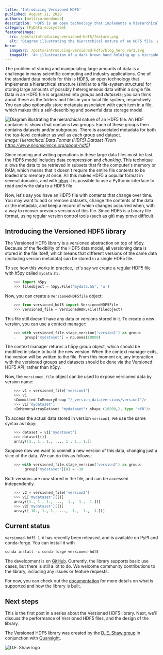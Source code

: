 ```yaml
---
title: 'Introducing Versioned HDF5'
published: August 21, 2020
authors: [melissa-mendonca]
description: 'HDF5 is an open technology that implements a hierarchical structure (similar to a file-system structure) for storing large amounts of possibly heterogeneous data within a single binary file, using regular version control tools (such as git) may prove difficult. The Versioned HDF5 library is a versioned abstraction on top of h5py, that allows you to keep a record of which changes occurred to your HDF5 files, and enables you to recover previous versions of this file.'
category: [PyData ecosystem]
featuredImage:
  src: /posts/introducing-versioned-hdf5/feature.png
  alt: 'Diagram illustrating the hierarchical nature of an HDF5 file. An HDF container is shown that contains two groups. Each of these groups then contains datasets and/or subgroups. There is associated metadata for both the top-level container as well as each group and dataset.'
hero:
  imageSrc: /posts/introducing-versioned-hdf5/blog_hero_var2.svg
  imageAlt: 'An illustration of a dark brown hand holding up a microphone, with some graphical elements highlighting the top of the microphone.'
---
```


The problem of storing and manipulating large amounts of data is a challenge in
many scientific computing and industry applications. One of the standard data
models for this is [HDF5](https://support.hdfgroup.org/HDF5/whatishdf5.html),
an open technology that implements a hierarchical structure (similar to a
file-system structure) for storing large amounts of possibly heterogeneous data
within a single file. Data in an HDF5 file is organized into _groups_ and
_datasets_; you can think about these as the folders and files in your local
file system, respectively. You can also optionally store metadata associated
with each item in a file, which makes this a self-describing and powerful data
storage model.

![Diagram illustrating the hierarchical nature of an HDF5 file. An HDF container is shown that contains two groups. Each of these groups then contains datasets and/or subgroups. There is associated metadata for both the top-level container as well as each group and dataset.](/posts/introducing-versioned-hdf5/hdf5_structure4_resized.png)
_Image: Hierarchical Data Format (HDF5) Dataset (From https://www.neonscience.org/about-hdf5)_

Since reading and writing operations in these large data files must be fast,
the HDF5 model includes data compression and _chunking_. This technique allows
the data to be retrieved in subsets that fit the computer's memory or RAM,
which means that it doesn't require the entire file contents to be loaded into
memory at once. All this makes HDF5 a popular format in several domains, and
with [h5py](https://www.h5py.org) it is possible to use a Pythonic interface to
read and write data to a HDF5 file.

Now, let's say you have an HDF5 file with contents that change over time. You
may want to add or remove datasets, change the contents of the data or the
metadata, and keep a record of which changes occurred when, with a way to
recover previous versions of this file. Since HDF5 is a binary file format,
using regular version control tools (such as git) may prove difficult.

## Introducing the Versioned HDF5 library

The Versioned HDF5 library is a versioned abstraction on top of h5py. Because
of the flexibility of the HDF5 data model, all versioning data is stored in the
file itself, which means that different versions of the same data (including
version metadata) can be stored in a single HDF5 file.

To see how this works in practice, let's say we create a regular HDF5 file with
h5py called `mydata.h5`.

```py
    >>> import h5py
    >>> fileobject = h5py.File('mydata.h5', 'w')
```

Now, you can create a `VersionedHDF5file` object:

```py
    >>> from versioned_hdf5 import VersionedHDF5File
    >>> versioned_file = VersionedHDF5File(fileobject)
```

This file still doesn't have any data or versions stored in it. To create a new
version, you can use a context manager:

```py
    >>> with versioned_file.stage_version('version1') as group:
    .    group['mydataset'] = np.ones(10000)
```

The context manager returns a h5py group object, which should be modified
in-place to build the new version. When the context manager exits, the version
will be written to the file. From this moment on, any interaction with the
versioned groups and datasets should be done via the Versioned HDF5 API, rather
than h5py.

Now, the `versioned_file` object can be used to expose versioned data by version name:

```py
    >>> v1 = versioned_file['version1']
    >>> v1
    <Committed InMemoryGroup "/_version_data/versions/version1"/>
    >>> v1['mydataset']
    <InMemoryArrayDataset "mydataset": shape (10000,), type "<f8"/>
```

To access the actual data stored in version `version1`, we use the same syntax
as h5py:

```py
    >>> dataset = v1['mydataset']
    >>> dataset[()]
    array([1., 1., 1., ..., 1., 1., 1.])
```

Suppose now we want to commit a new version of this data, changing just a slice
of the data. We can do this as follows:

```py
    >>> with versioned_file.stage_version('version2') as group:
    .    group['mydataset'][0] = -10
```

Both versions are now stored in the file, and can be accessed independently.

```py
    >>> v2 = versioned_file['version2']
    >>> v1['mydataset'][()]
    array([1., 1., 1., ...,  1.,  1.,  1.])]
    >>> v2['mydataset'][()]
    array([-10., 1., 1., ...,  1.,  1.,  1.])]
```

## Current status

`versioned-hdf5 1.0` has recently been released, and is available on PyPI and conda-forge. You can install it with

```py
conda install -c conda-forge versioned-hdf5
```

The development is on [GitHub](https://github.com/deshaw/versioned-hdf5).
Currently, the library supports basic use cases, but there is still a lot to
do. We welcome community contributions to the library, including any issues or
feature requests.

For now, you can check out the
[documentation](https://deshaw.github.io/versioned-hdf5/) for more details on
what is supported and how the library is built.

## Next steps

This is the first post in a series about the Versioned HDF5 library. Next,
we'll discuss the performance of Versioned HDF5 files, and the design of the
library.

The Versioned HDF5 library was created by the [D. E. Shaw
group](https://www.deshaw.com/) in conjunction with
[Quansight](https://www.quansight.com/).

![D.E. Shaw logo](/posts/introducing-versioned-hdf5/black_logo_417x125.png)
